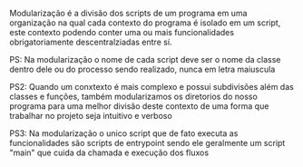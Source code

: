 Modularização é a divisão dos scripts de um programa em uma organização na qual
cada contexto do programa é isolado em um script, este contexto podendo conter uma ou mais funcionalidades obrigatoriamente descentralziadas entre sí.

PS: Na modularização o nome de cada script deve ser o nome da classe dentro dele ou do processo sendo realizado, nunca em letra maiuscula

PS2: Quando um conxtexto é mais complexo e possui subdivisões além das classes e funções, também modularizamos os diretorios do nosso programa para uma melhor divisão deste contexto de uma forma que trabalhar no projeto seja intuitivo e verboso 

PS3: Na modularização o unico script que de fato executa as funcionalidades são scripts de entrypoint sendo ele geralmente um script "main" que cuida da chamada e execução dos fluxos